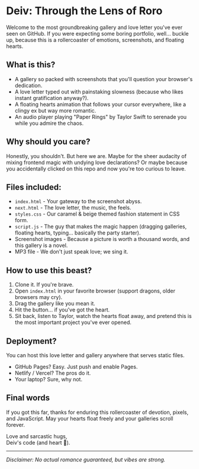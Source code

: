# Deiv: Through the Lens of Roro

Welcome to the most groundbreaking gallery and love letter you've ever seen on GitHub. If you were expecting some boring portfolio, well... buckle up, because this is a rollercoaster of emotions, screenshots, and floating hearts.

## What is this?

- A gallery so packed with screenshots that you'll question your browser's dedication.
- A love letter typed out with painstaking slowness (because who likes instant gratification anyway?).
- A floating hearts animation that follows your cursor everywhere, like a clingy ex but way more romantic.
- An audio player playing "Paper Rings" by Taylor Swift to serenade you while you admire the chaos.

## Why should you care?

Honestly, you shouldn't. But here we are. Maybe for the sheer audacity of mixing frontend magic with undying love declarations? Or maybe because you accidentally clicked on this repo and now you're too curious to leave.

## Files included:

- `index.html` - Your gateway to the screenshot abyss.
- `next.html` - The love letter, the music, the feels.
- `styles.css` - Our caramel & beige themed fashion statement in CSS form.
- `script.js` - The guy that makes the magic happen (dragging galleries, floating hearts, typing... basically the party starter).
- Screenshot images - Because a picture is worth a thousand words, and this gallery is a novel.
- MP3 file - We don't just speak love; we sing it.

## How to use this beast?

1. Clone it. If you're brave.
2. Open `index.html` in your favorite browser (support dragons, older browsers may cry).
3. Drag the gallery like you mean it.
4. Hit the button... if you've got the heart.
5. Sit back, listen to Taylor, watch the hearts float away, and pretend this is the most important project you've ever opened.

## Deployment?

You can host this love letter and gallery anywhere that serves static files.

- GitHub Pages? Easy. Just push and enable Pages.
- Netlify / Vercel? The pros do it.
- Your laptop? Sure, why not.

## Final words

If you got this far, thanks for enduring this rollercoaster of devotion, pixels, and JavaScript. May your hearts float freely and your galleries scroll forever.

Love and sarcastic hugs,  
Deiv's code (and heart 💖).

---

*Disclaimer: No actual romance guaranteed, but vibes are strong.*
